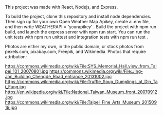 This project was made with React, Nodejs, and Express.

To build the project, clone this repository and install node dependencies. Then sign up for your own Open Weather Map Apikey, create a .env file, and then write WEATHERAPI = 'yourapikey' . Build the project with npm run build, and launch the express server with npm run start. You can run the unit tests with npm run unittest  and integration tests with npm run test . 

Photos are either my own, in the public domain, or stock photos from pexels.com, pixabay.com, Freepik, and Wikimedia. Photos that require attribution:

https://commons.wikimedia.org/wiki/File:SYS_Memorial_Hall_view_from_Taipei_101_20070801.jpg
https://commons.wikimedia.org/wiki/File:Jing-Jan_Building_Chengde_Road_entrance_20131002.jpg
https://commons.wikimedia.org/wiki/File:Truffle_Soup_Dumplings_at_Din_Tai_Fung.jpg
https://en.wikipedia.org/wiki/File:National_Taiwan_Museum_front_20070912.jpg
https://commons.wikimedia.org/wiki/File:Taipei_Fine_Arts_Museum_20150919.jpg